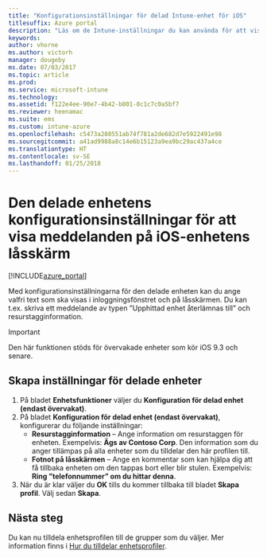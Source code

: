 ```yaml
---
title: "Konfigurationsinställningar för delad Intune-enhet för iOS"
titlesuffix: Azure portal
description: "Läs om de Intune-inställningar du kan använda för att visa information på iOS-enhetens låsskärm.”"
keywords: 
author: vhorne
ms.author: victorh
manager: dougeby
ms.date: 07/03/2017
ms.topic: article
ms.prod: 
ms.service: microsoft-intune
ms.technology: 
ms.assetid: f122e4ee-90e7-4b42-b801-8c1c7c0a5bf7
ms.reviewer: heenamac
ms.suite: ems
ms.custom: intune-azure
ms.openlocfilehash: c5473a280551ab74f781a2de682d7e5922491e98
ms.sourcegitcommit: a41ad9988a8c14e6b15123a9ea9bc29ac437a4ce
ms.translationtype: HT
ms.contentlocale: sv-SE
ms.lasthandoff: 01/25/2018
---
```

# <a name="shared-device-configuration-settings-to-display-messages-on-the-ios-device-lock-screen"></a>Den delade enhetens konfigurationsinställningar för att visa meddelanden på iOS-enhetens låsskärm

[!INCLUDE[azure_portal](./includes/azure_portal.md)]

Med konfigurationsinställningarna för den delade enheten kan du ange valfri text som ska visas i inloggningsfönstret och på låsskärmen. Du kan t.ex. skriva ett meddelande av typen ”Upphittad enhet återlämnas till” och resurstagginformation. 

>[!IMPORTANT]
> Den här funktionen stöds för övervakade enheter som kör iOS 9.3 och senare.

## <a name="create-shared-device-settings"></a>Skapa inställningar för delade enheter

1. På bladet **Enhetsfunktioner** väljer du **Konfiguration för delad enhet (endast övervakat)**.
2. På bladet **Konfiguration för delad enhet (endast övervakat)**, konfigurerar du följande inställningar:
    - **Resurstagginformation** – Ange information om resurstaggen för enheten. Exempelvis: **Ägs av Contoso Corp**. Den information som du anger tillämpas på alla enheter som du tilldelar den här profilen till.
    - **Fotnot på låsskärmen** – Ange en kommentar som kan hjälpa dig att få tillbaka enheten om den tappas bort eller blir stulen. Exempelvis: **Ring ”telefonnummer” om du hittar denna**.
3. När du är klar väljer du **OK** tills du kommer tillbaka till bladet **Skapa profil**. Välj sedan **Skapa**. 


## <a name="next-steps"></a>Nästa steg

Du kan nu tilldela enhetsprofilen till de grupper som du väljer. Mer information finns i [Hur du tilldelar enhetsprofiler](device-profile-assign.md).
